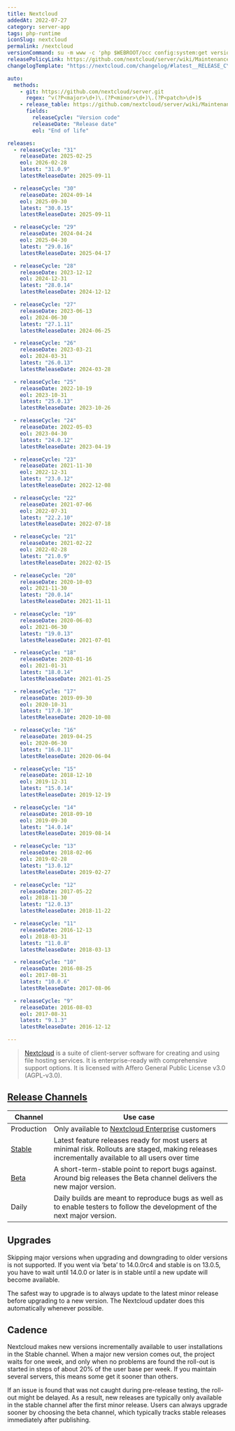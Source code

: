 ```yaml
---
title: Nextcloud
addedAt: 2022-07-27
category: server-app
tags: php-runtime
iconSlug: nextcloud
permalink: /nextcloud
versionCommand: su -m www -c 'php $WEBROOT/occ config:system:get version'
releasePolicyLink: https://github.com/nextcloud/server/wiki/Maintenance-and-Release-Schedule
changelogTemplate: "https://nextcloud.com/changelog/#latest__RELEASE_CYCLE__"

auto:
  methods:
    - git: https://github.com/nextcloud/server.git
      regex: ^v(?P<major>\d+)\.(?P<minor>\d+)\.(?P<patch>\d+)$
    - release_table: https://github.com/nextcloud/server/wiki/Maintenance-and-Release-Schedule
      fields:
        releaseCycle: "Version code"
        releaseDate: "Release date"
        eol: "End of life"

releases:
  - releaseCycle: "31"
    releaseDate: 2025-02-25
    eol: 2026-02-28
    latest: "31.0.9"
    latestReleaseDate: 2025-09-11

  - releaseCycle: "30"
    releaseDate: 2024-09-14
    eol: 2025-09-30
    latest: "30.0.15"
    latestReleaseDate: 2025-09-11

  - releaseCycle: "29"
    releaseDate: 2024-04-24
    eol: 2025-04-30
    latest: "29.0.16"
    latestReleaseDate: 2025-04-17

  - releaseCycle: "28"
    releaseDate: 2023-12-12
    eol: 2024-12-31
    latest: "28.0.14"
    latestReleaseDate: 2024-12-12

  - releaseCycle: "27"
    releaseDate: 2023-06-13
    eol: 2024-06-30
    latest: "27.1.11"
    latestReleaseDate: 2024-06-25

  - releaseCycle: "26"
    releaseDate: 2023-03-21
    eol: 2024-03-31
    latest: "26.0.13"
    latestReleaseDate: 2024-03-28

  - releaseCycle: "25"
    releaseDate: 2022-10-19
    eol: 2023-10-31
    latest: "25.0.13"
    latestReleaseDate: 2023-10-26

  - releaseCycle: "24"
    releaseDate: 2022-05-03
    eol: 2023-04-30
    latest: "24.0.12"
    latestReleaseDate: 2023-04-19

  - releaseCycle: "23"
    releaseDate: 2021-11-30
    eol: 2022-12-31
    latest: "23.0.12"
    latestReleaseDate: 2022-12-08

  - releaseCycle: "22"
    releaseDate: 2021-07-06
    eol: 2022-07-31
    latest: "22.2.10"
    latestReleaseDate: 2022-07-18

  - releaseCycle: "21"
    releaseDate: 2021-02-22
    eol: 2022-02-28
    latest: "21.0.9"
    latestReleaseDate: 2022-02-15

  - releaseCycle: "20"
    releaseDate: 2020-10-03
    eol: 2021-11-30
    latest: "20.0.14"
    latestReleaseDate: 2021-11-11

  - releaseCycle: "19"
    releaseDate: 2020-06-03
    eol: 2021-06-30
    latest: "19.0.13"
    latestReleaseDate: 2021-07-01

  - releaseCycle: "18"
    releaseDate: 2020-01-16
    eol: 2021-01-31
    latest: "18.0.14"
    latestReleaseDate: 2021-01-25

  - releaseCycle: "17"
    releaseDate: 2019-09-30
    eol: 2020-10-31
    latest: "17.0.10"
    latestReleaseDate: 2020-10-08

  - releaseCycle: "16"
    releaseDate: 2019-04-25
    eol: 2020-06-30
    latest: "16.0.11"
    latestReleaseDate: 2020-06-04

  - releaseCycle: "15"
    releaseDate: 2018-12-10
    eol: 2019-12-31
    latest: "15.0.14"
    latestReleaseDate: 2019-12-19

  - releaseCycle: "14"
    releaseDate: 2018-09-10
    eol: 2019-09-30
    latest: "14.0.14"
    latestReleaseDate: 2019-08-14

  - releaseCycle: "13"
    releaseDate: 2018-02-06
    eol: 2019-02-28
    latest: "13.0.12"
    latestReleaseDate: 2019-02-27

  - releaseCycle: "12"
    releaseDate: 2017-05-22
    eol: 2018-11-30
    latest: "12.0.13"
    latestReleaseDate: 2018-11-22

  - releaseCycle: "11"
    releaseDate: 2016-12-13
    eol: 2018-03-31
    latest: "11.0.8"
    latestReleaseDate: 2018-03-13

  - releaseCycle: "10"
    releaseDate: 2016-08-25
    eol: 2017-08-31
    latest: "10.0.6"
    latestReleaseDate: 2017-08-06

  - releaseCycle: "9"
    releaseDate: 2016-08-03
    eol: 2017-08-31
    latest: "9.1.3"
    latestReleaseDate: 2016-12-12

---
```


> [Nextcloud](https://nextcloud.com/) is a suite of client-server software for creating and using file hosting services.
> It is enterprise-ready with comprehensive support options.
> It is licensed with Affero General Public License v3.0 (AGPL-v3.0).

## [Release Channels][channels]

| Channel          | Use case                                                                                                                                          |
| ---------------- | ------------------------------------------------------------------------------------------------------------------------------------------------- |
| Production       | Only available to [Nextcloud Enterprise][enterprise] customers                                                                                    |
| [Stable][stable] | Latest feature releases ready for most users at minimal risk. Rollouts are staged, making releases incrementally available to all users over time |
| [Beta][beta]     | A short-term-stable point to report bugs against. Around big releases the Beta channel delivers the new major version.                            |
| Daily            | Daily builds are meant to reproduce bugs as well as to enable testers to follow the development of the next major version.                        |

## Upgrades

Skipping major versions when upgrading and downgrading to older versions is not supported.
If you went via ‘beta’ to 14.0.0rc4 and stable is on 13.0.5,
you have to wait until 14.0.0 or later is in stable until a new update will become available.

The safest way to upgrade is to always update to the latest minor release before upgrading to a new version.
The Nextcloud updater does this automatically whenever possible.

## Cadence

Nextcloud makes new versions incrementally available to user installations in the Stable channel.
When a major new version comes out, the project waits for one week,
and only when no problems are found the roll-out is started in steps of about 20% of the user base per week.
If you maintain several servers, this means some get it sooner than others.

If an issue is found that was not caught during pre-release testing, the roll-out might be delayed.
As a result, new releases are typically only available in the stable channel after the first minor release.
Users can always upgrade sooner by choosing the beta channel, which typically tracks stable releases immediately after publishing.

[stable]: https://nextcloud.com/install/
[enterprise]: https://nextcloud.com/enterprise/ "Nextcloud Enterprise"
[beta]: https://download.nextcloud.com/server/prereleases/ "Beta releases"
[channels]: https://nextcloud.com/release-channels/
